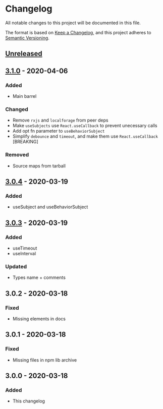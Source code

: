 # Changelog

All notable changes to this project will be documented in this file.

The format is based on [Keep a Changelog](https://keepachangelog.com/en/1.0.0/),
and this project adheres to [Semantic Versioning](https://semver.org/spec/v2.0.0.html).

## [Unreleased]

## [3.1.0] - 2020-04-06

### Added

- Main barrel

### Changed

- Remove `rxjs` and `localforage` from peer deps
- Make `useSubjects` use `React.useCallback` to prevent unecessary calls
- Add opt fn parameter to `useBehaviorSubject`
- Simplify `debounce` and `timeout`, and make them use `React.useCallback` [BREAKING]

### Removed

- Source maps from tarball

## [3.0.4] - 2020-03-19

### Added

- useSubject and useBehaviorSubject

## [3.0.3] - 2020-03-19

### Added

- useTimeout
- useInterval

### Updated

- Types name + comments

## 3.0.2 - 2020-03-18

### Fixed

- Missing elements in docs

## 3.0.1 - 2020-03-18

### Fixed

- Missing files in npm lib archive

## 3.0.0 - 2020-03-18

### Added

- This changelog

[unreleased]: https://github.com/soywod/react-captain/compare/v3.1.0...HEAD
[3.1.0]: https://github.com/soywod/react-captain/compare/v3.1.0...v3.0.4
[3.0.4]: https://github.com/soywod/react-captain/compare/v3.0.3...v3.0.4
[3.0.3]: https://github.com/soywod/react-captain/releases/tag/v3.0.3
